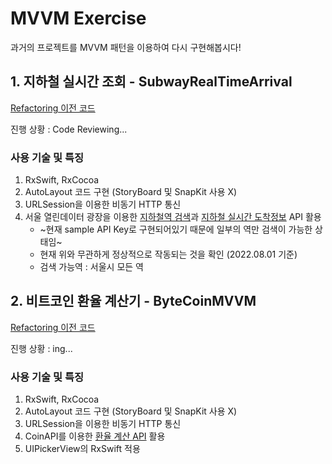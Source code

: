 # MVVM Exercise

과거의 프로젝트를 MVVM 패턴을 이용하여 다시 구현해봅시다!

## 1. 지하철 실시간 조회  - SubwayRealTimeArrival
[Refactoring 이전 코드](https://github.com/SunEom/TIL/tree/main/Swift/Upper%20Intermediate/SubwaySearch)

진행 상황 : Code Reviewing...

### 사용 기술 및 특징

1. RxSwift, RxCocoa
2. AutoLayout 코드 구현 (StoryBoard 및 SnapKit 사용 X) 
3. URLSession을 이용한 비동기 HTTP 통신
4. 서울 열린데이터 광장을 이용한 [지하철역 검색](https://data.seoul.go.kr/dataList/OA-121/S/1/datasetView.do)과 [지하철 실시간 도착정보](http://data.seoul.go.kr/dataList/OA-12764/F/1/datasetView.do) API 활용 
   - ~현재 sample API Key로 구현되어있기 때문에 일부의 역만 검색이 가능한 상태임~
   - 현재 위와 무관하게 정상적으로 작동되는 것을 확인 (2022.08.01 기준)
   - 검색 가능역 : 서울시 모든 역

## 2. 비트코인 환율 계산기  - ByteCoinMVVM
[Refactoring 이전 코드](https://github.com/SunEom/IOS-Development-Bootcamp/tree/main/ByteCoin)

진행 상황 : ing...

### 사용 기술 및 특징

1. RxSwift, RxCocoa
2. AutoLayout 코드 구현 (StoryBoard 및 SnapKit 사용 X) 
3. URLSession을 이용한 비동기 HTTP 통신
4. CoinAPI를 이용한 [환율 계산 API](https://docs.coinapi.io/#exchange-rates) 활용 
5. UIPickerView의 RxSwift 적용

